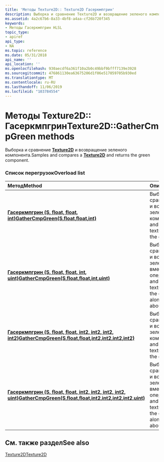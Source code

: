 ```yaml
---
title: 'Методы Texture2D:: Texture2D Гасеркмпгрин'
description: Выборка и сравнение Texture2D и возвращение зеленого компонента.
ms.assetid: 4a2c67b6-8a33-4bf8-a4aa-cf26b720f345
keywords:
- Методы Гасеркмпгрин HLSL
topic_type:
- apiref
api_type:
- NA
ms.topic: reference
ms.date: 05/31/2018
api_name: ''
api_location: ''
ms.openlocfilehash: 930aecdf6a361f10a2b0c49bbf9bfff7139e3928
ms.sourcegitcommit: 476861130ea63675206d1f06e517059705b930ed
ms.translationtype: MT
ms.contentlocale: ru-RU
ms.lasthandoff: 11/06/2019
ms.locfileid: "103784554"
---
```

# <a name="texture2dgathercmpgreen-methods"></a><span data-ttu-id="8ee9b-104">Методы Texture2D:: Гасеркмпгрин</span><span class="sxs-lookup"><span data-stu-id="8ee9b-104">Texture2D::GatherCmpGreen methods</span></span>

<span data-ttu-id="8ee9b-105">Выборка и сравнение [**Texture2D**](sm5-object-texture2d.md) и возвращение зеленого компонента.</span><span class="sxs-lookup"><span data-stu-id="8ee9b-105">Samples and compares a [**Texture2D**](sm5-object-texture2d.md) and returns the green component.</span></span>

### <a name="overload-list"></a><span data-ttu-id="8ee9b-106">Список перегрузок</span><span class="sxs-lookup"><span data-stu-id="8ee9b-106">Overload list</span></span>



| <span data-ttu-id="8ee9b-107">Метод</span><span class="sxs-lookup"><span data-stu-id="8ee9b-107">Method</span></span>                                                                                                                       | <span data-ttu-id="8ee9b-108">Описание</span><span class="sxs-lookup"><span data-stu-id="8ee9b-108">Description</span></span>                                                                                                      |
|:-----------------------------------------------------------------------------------------------------------------------------|:-----------------------------------------------------------------------------------------------------------------|
| [<span data-ttu-id="8ee9b-109">**Гасеркмпгрин (S, float, float, int)**</span><span class="sxs-lookup"><span data-stu-id="8ee9b-109">**GatherCmpGreen(S,float,float,int)**</span></span>](sm5-object-texture2d-gathercmpgreen.md)                                             | <span data-ttu-id="8ee9b-110">Выбирает и сравнивает текстуру и возвращает зеленый компонент.</span><span class="sxs-lookup"><span data-stu-id="8ee9b-110">Samples and compares a texture and returns the green component.</span></span><br/>                                       |
| [<span data-ttu-id="8ee9b-111">**Гасеркмпгрин (S, float, float, int, uint)**</span><span class="sxs-lookup"><span data-stu-id="8ee9b-111">**GatherCmpGreen(S,float,float,int,uint)**</span></span>](t2d-gathercmpgreen-s-float-float-int-uint-.md)                                 | <span data-ttu-id="8ee9b-112">Выбирает и сравнивает текстуру и возвращает зеленый компонент вместе с состоянием операции.</span><span class="sxs-lookup"><span data-stu-id="8ee9b-112">Samples and compares a texture and returns the green component along with status about the operation.</span></span><br/> |
| [<span data-ttu-id="8ee9b-113">**Гасеркмпгрин (S, float, float, int2, int2, int2, int2)**</span><span class="sxs-lookup"><span data-stu-id="8ee9b-113">**GatherCmpGreen(S,float,float,int2,int2,int2,int2)**</span></span>](sm5-object-texture2d-gathercmpgreen.md)                             | <span data-ttu-id="8ee9b-114">Выбирает и сравнивает текстуру и возвращает зеленый компонент.</span><span class="sxs-lookup"><span data-stu-id="8ee9b-114">Samples and compares a texture and returns the green component.</span></span><br/>                                       |
| [<span data-ttu-id="8ee9b-115">**Гасеркмпгрин (S, float, float, int2, int2, int2, int2, uint)**</span><span class="sxs-lookup"><span data-stu-id="8ee9b-115">**GatherCmpGreen(S,float,float,int2,int2,int2,int2,uint)**</span></span>](t2d-gathercmpgreen-s-float-float-int2-int2-int2-int2-uint-.md) | <span data-ttu-id="8ee9b-116">Выбирает и сравнивает текстуру и возвращает зеленый компонент вместе с состоянием операции.</span><span class="sxs-lookup"><span data-stu-id="8ee9b-116">Samples and compares a texture and returns the green component along with status about the operation.</span></span><br/> |



## <a name="see-also"></a><span data-ttu-id="8ee9b-117">См. также раздел</span><span class="sxs-lookup"><span data-stu-id="8ee9b-117">See also</span></span>

<dl> <dt>

[<span data-ttu-id="8ee9b-118">Texture2D</span><span class="sxs-lookup"><span data-stu-id="8ee9b-118">Texture2D</span></span>](sm5-object-texture2d.md)
</dt> </dl>

 

 





